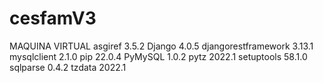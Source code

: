 # cesfamV3


MAQUINA VIRTUAL
asgiref             3.5.2
Django              4.0.5
djangorestframework 3.13.1
mysqlclient         2.1.0
pip                 22.0.4
PyMySQL             1.0.2
pytz                2022.1
setuptools          58.1.0
sqlparse            0.4.2
tzdata              2022.1

